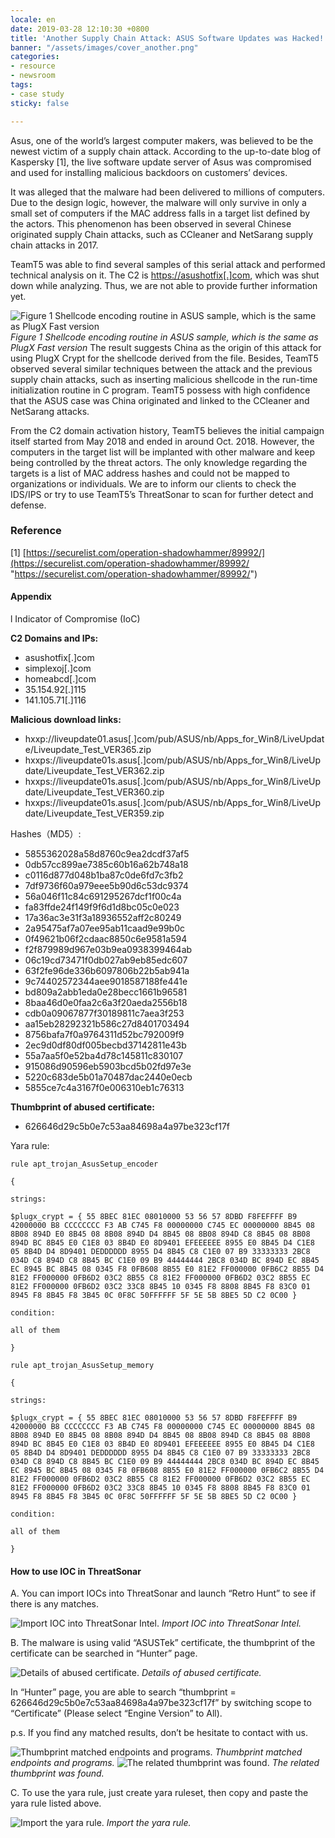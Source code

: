 ```yaml
---
locale: en
date: 2019-03-28 12:10:30 +0800
title: 'Another Supply Chain Attack: ASUS Software Updates was Hacked!'
banner: "/assets/images/cover_another.png"
categories:
- resource
- newsroom
tags:
- case study
sticky: false

---
```

Asus, one of the world’s largest computer makers, was believed to be the newest victim of a supply chain attack. According to the up-to-date blog of Kaspersky \[1\], the live software update server of Asus was compromised and used for installing malicious backdoors on customers’ devices.

It was alleged that the malware had been delivered to millions of computers. Due to the design logic, however, the malware will only survive in only a small set of computers if the MAC address falls in a target list defined by the actors. This phenomenon has been observed in several Chinese originated supply Chain attacks, such as CCleaner and NetSarang supply chain attacks in 2017.

TeamT5 was able to find several samples of this serial attack and performed technical analysis on it. The C2 is [https://asushotfix\[.\]com](https://asushotfix\[.\]com/logo2.jpg), which was shut down while analyzing. Thus, we are not able to provide further information yet.

![Figure 1 Shellcode encoding routine in ASUS sample, which is the same as PlugX Fast version](/assets/images/02_01.png "Figure 1 Shellcode encoding routine in ASUS sample, which is the same as PlugX Fast version")
_Figure 1 Shellcode encoding routine in ASUS sample, which is the same as PlugX Fast version_
The result suggests China as the origin of this attack for using PlugX Crypt for the shellcode derived from the file. Besides, TeamT5 observed several similar techniques between the attack and the previous supply chain attacks, such as inserting malicious shellcode in the run-time initialization routine in C program. TeamT5 possess with high confidence that the ASUS case was China originated and linked to the CCleaner and NetSarang attacks.

From the C2 domain activation history, TeamT5 believes the initial campaign itself started from May 2018 and ended in around Oct. 2018. However, the computers in the target list will be implanted with other malware and keep being controlled by the threat actors. The only knowledge regarding the targets is a list of MAC address hashes and could not be mapped to organizations or individuals. We are to inform our clients to check the IDS/IPS or try to use TeamT5’s ThreatSonar to scan for further detect and defense.

### Reference

\[1\] [https://securelist.com/operation-shadowhammer/89992/](https://securelist.com/operation-shadowhammer/89992/ "https://securelist.com/operation-shadowhammer/89992/")

#### **Appendix**

l Indicator of Compromise (IoC)

**C2 Domains and IPs:**

* asushotfix\[.\]com
* simplexoj\[.\]com
* homeabcd\[.\]com
* 35.154.92\[.\]115
* 141.105.71\[.\]116

**Malicious download links:**

* hxxp://liveupdate01.asus\[.\]com/pub/ASUS/nb/Apps_for_Win8/LiveUpdate/Liveupdate_Test_VER365.zip
* hxxps://liveupdate01s.asus\[.\]com/pub/ASUS/nb/Apps_for_Win8/LiveUpdate/Liveupdate_Test_VER362.zip
* hxxps://liveupdate01s.asus\[.\]com/pub/ASUS/nb/Apps_for_Win8/LiveUpdate/Liveupdate_Test_VER360.zip
* hxxps://liveupdate01s.asus\[.\]com/pub/ASUS/nb/Apps_for_Win8/LiveUpdate/Liveupdate_Test_VER359.zip

Hashes（MD5）:

* 5855362028a58d8760c9ea2dcdf37af5
* 0db57cc899ae7385c60b16a62b748a18
* c0116d877d048b1ba87c0de6fd7c3fb2
* 7df9736f60a979eee5b90d6c53dc9374
* 56a046f11c84c691295267dcf1f00c4a
* fa83ffde24f149f9f6d1d8bc05c0e023
* 17a36ac3e31f3a18936552aff2c80249
* 2a95475af7a07ee95ab11caad9e99b0c
* 0f49621b06f2cdaac8850c6e9581a594
* f2f879989d967e03b9ea0938399464ab
* 06c19cd73471f0db027ab9eb85edc607
* 63f2fe96de336b6097806b22b5ab941a
* 9c74402572344aee9018587188fe441e
* bd809a2abb1eda0e28becc1661b96581
* 8baa46d0e0faa2c6a3f20aeda2556b18
* cdb0a09067877f30189811c7aea3f253
* aa15eb28292321b586c27d8401703494
* 8756bafa7f0a9764311d52bc792009f9
* 2ec9d0df80df005becbd37142811e43b
* 55a7aa5f0e52ba4d78c145811c830107
* 915086d90596eb5903bcd5b02fd97e3e
* 5220c683de5b01a70487dac2440e0ecb
* 5855ce7c4a3167f0e006310eb1c76313

**Thumbprint of abused certificate:**

* 626646d29c5b0e7c53aa84698a4a97be323cf17f

Yara rule:

    rule apt_trojan_AsusSetup_encoder
    
    {
    
    strings:
    
    $plugx_crypt = { 55 8BEC 81EC 08010000 53 56 57 8DBD F8FEFFFF B9 42000000 B8 CCCCCCCC F3 AB C745 F8 00000000 C745 EC 00000000 8B45 08 8B08 894D E0 8B45 08 8B08 894D D4 8B45 08 8B08 894D C8 8B45 08 8B08 894D BC 8B45 E0 C1E8 03 8B4D E0 8D9401 EFEEEEEE 8955 E0 8B45 D4 C1E8 05 8B4D D4 8D9401 DEDDDDDD 8955 D4 8B45 C8 C1E0 07 B9 33333333 2BC8 034D C8 894D C8 8B45 BC C1E0 09 B9 44444444 2BC8 034D BC 894D EC 8B45 EC 8945 BC 8B45 08 0345 F8 0FB608 8B55 E0 81E2 FF000000 0FB6C2 8B55 D4 81E2 FF000000 0FB6D2 03C2 8B55 C8 81E2 FF000000 0FB6D2 03C2 8B55 EC 81E2 FF000000 0FB6D2 03C2 33C8 8B45 10 0345 F8 8808 8B45 F8 83C0 01 8945 F8 8B45 F8 3B45 0C 0F8C 50FFFFFF 5F 5E 5B 8BE5 5D C2 0C00 }
    
    condition:
    
    all of them
    
    }
    
    rule apt_trojan_AsusSetup_memory
    
    {
    
    strings:
    
    $plugx_crypt = { 55 8BEC 81EC 08010000 53 56 57 8DBD F8FEFFFF B9 42000000 B8 CCCCCCCC F3 AB C745 F8 00000000 C745 EC 00000000 8B45 08 8B08 894D E0 8B45 08 8B08 894D D4 8B45 08 8B08 894D C8 8B45 08 8B08 894D BC 8B45 E0 C1E8 03 8B4D E0 8D9401 EFEEEEEE 8955 E0 8B45 D4 C1E8 05 8B4D D4 8D9401 DEDDDDDD 8955 D4 8B45 C8 C1E0 07 B9 33333333 2BC8 034D C8 894D C8 8B45 BC C1E0 09 B9 44444444 2BC8 034D BC 894D EC 8B45 EC 8945 BC 8B45 08 0345 F8 0FB608 8B55 E0 81E2 FF000000 0FB6C2 8B55 D4 81E2 FF000000 0FB6D2 03C2 8B55 C8 81E2 FF000000 0FB6D2 03C2 8B55 EC 81E2 FF000000 0FB6D2 03C2 33C8 8B45 10 0345 F8 8808 8B45 F8 83C0 01 8945 F8 8B45 F8 3B45 0C 0F8C 50FFFFFF 5F 5E 5B 8BE5 5D C2 0C00 }
    
    condition:
    
    all of them
    
    }

#### How to use IOC in ThreatSonar

A. You can import IOCs into ThreatSonar and launch “Retro Hunt” to see if there is any matches.

![Import IOC into ThreatSonar Intel.](/assets/images/02_02.png "Import IOC into ThreatSonar Intel.")
_Import IOC into ThreatSonar Intel._

B. The malware is using valid “ASUSTek” certificate, the thumbprint of the certificate can be searched in “Hunter” page.

![Details of abused certificate.](/assets/images/02_03.png "Details of abused certificate.")
_Details of abused certificate._
                      
                      
In “Hunter” page, you are able to search “thumbprint = 626646d29c5b0e7c53aa84698a4a97be323cf17f” by switching scope to “Certificate” (Please select “Engine Version” to All).

p.s. If you find any matched results, don’t be hesitate to contact with us.

![Thumbprint matched endpoints and programs.](/assets/images/02_04.png "Thumbprint matched endpoints and programs.")
_Thumbprint matched endpoints and programs._
![The related thumbprint was found.](/assets/images/02_05.png "The related thumbprint was found.")
_The related thumbprint was found._

C. To use the yara rule, just create yara ruleset, then copy and paste the yara rule listed above.

![Import the yara rule.](/assets/images/02_06.png "Import the yara rule.")
_Import the yara rule._